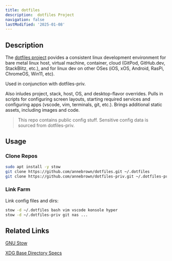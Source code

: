 ```yaml
---
title: dotfiles
description:  dotfiles Project
navigation: false
lastModified: '2025-01-08'
---
```


## Description

The [dotfiles project](https://github.com/annebrown/dotfiles) povides a consistent linux development environment for bare metal linux host, virtual machine, container, cloud (GitPod, GitHub.dev, StackBlitz, etc.), and for linux dev on other OSes (iOS, xOS, Android, RasPi, ChromeOS, Win11, etc).

Used in conjunction with dotfiles-priv.

Also inludes project, stack, host, OS, and desktop-flavor overrides.  Pulls in scripts for configuring screen layouts, starting required services and configuring apps (vscode, vim, terminals, git, etc.).  Brings additional static assets, including images and code.

> This repo contains public config stuff.  Sensitive config data is sourced from dotfiles-priv.

## Usage

### Clone Repos

```bash
sudo apt install -y stow
git clone https://github.com/annebrown/dotfiles.git ~/.dotfiles
git clone https://github.com/annebrown/dotfiles-priv.git ~/.dotfiles-priv

```

### Link Farm

Link config files and dirs:

```bash
stow -d ~/.dotfiles bash vim vscode konsole hyper
stow -d ~/.dotfiles-priv git nas ...
```

## Related Links

[GNU Stow](https://www.gnu.org/software/stow/)

[XDG Base Directory Specs](https://specifications.freedesktop.org/basedir-spec/basedir-spec-0.8.html)
